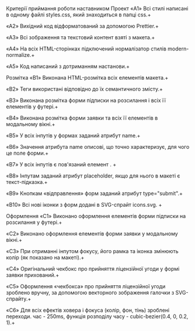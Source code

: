 Критерії приймання роботи наставником Проект «A1» Всі стилі написані в одному файлі styles.css, який
знаходиться в папці css.+

«A2» Вихідний код відформатований за допомогою Prettier.+

«A3» Всі зображення та текстовий контент взяті з макета.+

«A4» На всіх HTML-сторінках підключений нормалізатор стилів modern-normalize.+

«A5» Код написаний з дотриманням настанови.+

Розмітка «B1» Виконана HTML-розмітка всіх елементів макета.+

«B2» Теги використані відповідно до їх семантичного змісту.+

«B3» Виконана розмітка форми підписки на розсилання і всіх її елементів у футері.+

«B4» Виконана розмітка форми заявки та всіх її елементів в модальному вікні.+

«B5» У всіх інпутів у формах заданий атрибут name.+

«B6» Значення атрибута name описові, що точно характеризує, для чого це поле форми.+

«B7» У всіх інпутів є пов'язаний елемент <label>. +

«B8» Інпутам заданий атрибут placeholder, якщо для нього в макеті є текст-підказка.+

«B9» Кнопкам «відправлення» форм заданий атрибут type="submit".+

«B10» Всі нові іконки з форм додані в SVG-спрайт icons.svg. +

Оформлення «C1» Виконано оформлення елементів форми підписки на розсилання у футері.+

«C2» Виконано оформлення елементів форми заявки у модальному вікні.+

«C3» При отриманні інпутом фокусу, його рамка та іконка змінюють колір (як показано на макеті).+

«C4» Оригінальний чекбокс про прийняття ліцензійної угоди у формі заявки прихований.+

«C5» Оформлення «чекбокса» про прийняття ліцензійної угоди зроблено вручну, за допомогою векторного
зображення галочки з SVG-спрайту.+

«C6» Для всіх ефектів ховера і фокуса (колір, фон, тінь) зроблені переходи. час - 250ms, функція
розподілу часу - cubic-bezier(0.4, 0, 0.2, 1).+
